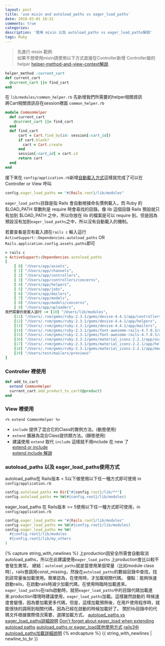 ```yaml
---
layout: post
title: 'use mixin and autoload_paths vs eager_load_paths'
date: 2018-03-01 18:31
comments: true
categories:
description: '使用 mixin 以及 autoload_paths vs eager_load_paths解說'
tags: Ruby
---
```

> 先進行 mixin 範例<br>
> 如果不想使用mixin請使用以下方式直接在Controller新增 Controller級的helper
[helper-method-and-view-context解說](http://blog.xdite.net/posts/2014/06/16/helper-method-and-view-context).
```rb
helper_method :current_cart
def current_cart
  @current_cart ||= find_cart
end
```
在 `lib/modules/common_helper.rb` 先新增我們所需要的helper相關資訊<br>
將Cart相關資訊存在session裡面 `common_helper.rb`
```rb
module CommonHelper
  def current_cart
    @current_cart ||= find_cart
  end
  def find_cart
      cart = Cart.find_by(id: session[:cart_id])
      if cart.blank?
        cart = Cart.create
      end
      session[:cart_id] = cart.id
      return cart
  end
end
```
接下來在 `config/application.rb`新增[自動載入方式](https://ihower.tw/rails/environments-and-bundler.html#sec6)這樣就完成了可以在Controller or View 呼叫
```rb
config.eager_load_paths << "#{Rails.root}/lib/modules"
```
`eager_load_paths`目錄是指 Rails 會自動根據命名慣例載入，而 Ruby 的 $LOAD_PATH 常數則是 require 時會尋找的目錄。像 lib 這個目錄 Rails 預設就只有加到 $LOAD_PATH 之中，所以你放在 lib 的檔案是可以 require 到，但是因為預設沒有加到`eager_load_paths`之中，所以沒有自動載入的機制。

若要查看是否有載入請在`rails c`
輸入這行`ActiveSupport::Dependencies.autoload_paths` OR
`Rails.application.config.assets.paths`即可
```rb
> rails c
> ActiveSupport::Dependencies.autoload_paths
[
    [ 0] "/Users/app/assets",
    [ 1] "/Users/app/channels",
    [ 2] "/Users/app/controllers",
    [ 3] "/Users/app/controllers/concerns",
    [ 4] "/Users/app/helpers",
    [ 5] "/Users/app/jobs",
    [ 6] "/Users/app/mailers",
    [ 7] "/Users/app/models",
    [ 8] "/Users/app/models/concerns",
    [ 9] "/Users/app/uploaders",
我們需要的是載入這行 -> [10] "/Users/lib/modules",
    [11] "/Users/.rvm/gems/ruby-2.3.1/gems/devise-4.4.1/app/controllers",
    [12] "/Users/.rvm/gems/ruby-2.3.1/gems/devise-4.4.1/app/helpers",
    [13] "/Users/.rvm/gems/ruby-2.3.1/gems/devise-4.4.1/app/mailers",
    [14] "/Users/.rvm/gems/ruby-2.3.1/gems/font-awesome-rails-4.7.0.3/app/assets",
    [15] "/Users/.rvm/gems/ruby-2.3.1/gems/font-awesome-rails-4.7.0.3/app/helpers",
    [16] "/Users/.rvm/gems/ruby-2.3.1/gems/material_icons-2.2.1/app/assets",
    [17] "/Users/.rvm/gems/ruby-2.3.1/gems/material_icons-2.2.1/app/helpers",
    [18] "/Users/.rvm/gems/ruby-2.3.1/gems/material_icons-2.2.1/app/models",
    [19] "/Users/test/mailers/previews"
]
```
### Controller 裡使用
```rb
def add_to_cart
  extend CommonHelper
  current_cart.add_product_to_cart(@product)
end
```
### View 裡使用
```erb
<% extend CommonHelper %>
```
* `include` 提供了混合它的Class的實例方法。(動態使用)
* `extend` 擴展為混合Class提供類方法。(靜態使用)
* 建議使用 `extend` 取代 `include` 這樣就不用include 在 new 了<br>
[extend or include](https://stackoverflow.com/questions/15097929/ruby-module-require-and-include)<br>
[extend include 解說](http://blog.niclin.tw/posts/1076821)
### autoload_paths 以及 eager_load_paths使用方式
autoload_paths在 Rails版本 < 5以下做使用以下任一種方式即可使用 in `config/application.rb`
```rb
config.autoload_paths += Dir["#{config.root}/lib/**"]
config.autoload_paths += %W(#{config.root}/lib/modules)
```
eager_load_paths 在 Rails版本 >= 5使用以下任一種方式即可使用，in `config/application.rb`
```rb
config.eager_load_paths << "#{Rails.root}/lib/modules"
config.eager_load_paths += %W(#{config.root}/lib/modules)
config.eager_load_paths += %W(
  #{config.root}/lib/modules
  #{config.root}/lib/my_others
)
```
{% capture string_with_newlines %}
上production因安全所需會自動取消autoload_paths，所以在此建議使用`eager_load_paths` 上production會比以較不會發生異常。
總結：`autoload_paths`就是當使用某個常量（比如module class時），rails會調用const_missing，然後在`autoload_paths`的數組目錄中查找，找到該常量後加載使用。簡單認為，在使用時，才加載相關代碼。 優點：能夠快速啟動rails，在啟動rails時減少加載代碼，在使用時臨時加載進來。`eager_load_paths`在rails啟動時，就把`eager_load_paths`中的目錄代碼加載進來.production環境時建議使用，`eager_load_paths`加載。這樣雖然啟動的 時候速度會變慢，因為要加載更多代碼，但是，這樣加載預熱後，在用戶使用程序時，就能很快的調用到相關代碼，因為已經在啟動的時候加載好了。 關於lib目錄中的代碼文件根據實際情況需要，選擇加載方式。
[autoload_paths vs eager_load_paths詳細說明](https://stackoverflow.com/questions/19773266/confusing-about-autoload-paths-vs-eager-load-paths-in-rails-4)
[Don't forget about eager_load when extending autoload paths](https://blog.arkency.com/2014/11/dont-forget-about-eager-load-when-extending-autoload/)
[autoload_paths or eager_load其他使用方式](http://hakunin.com/rails3-load-paths )
[rails3中autoload_paths加載詳細說明](http://www.mojidong.com/rails/2013/03/16/rails3-autoload_paths-principle/)
{% endcapture %}
{{ string_with_newlines | newline_to_br }}